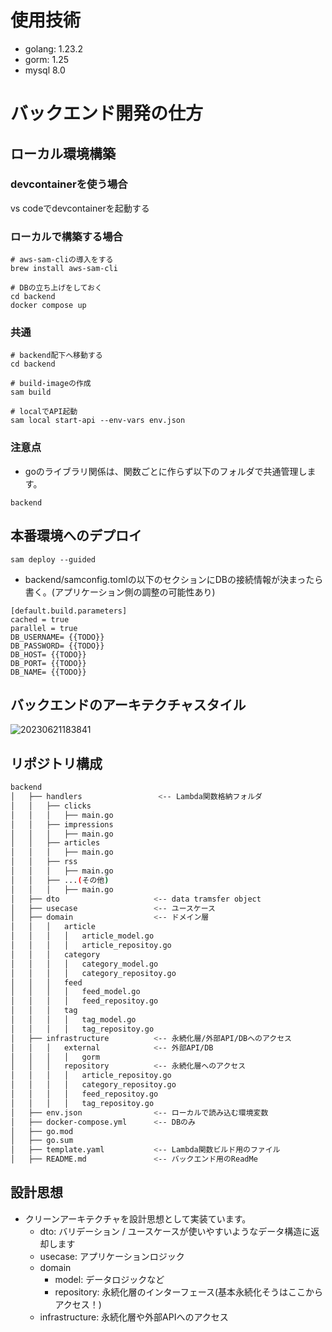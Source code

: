 # 使用技術
- golang: 1.23.2
- gorm: 1.25
- mysql 8.0



# バックエンド開発の仕方
## ローカル環境構築
### devcontainerを使う場合
vs codeでdevcontainerを起動する

### ローカルで構築する場合
```
# aws-sam-cliの導入をする
brew install aws-sam-cli

# DBの立ち上げをしておく
cd backend
docker compose up
```

### 共通
```
# backend配下へ移動する
cd backend

# build-imageの作成
sam build

# localでAPI起動
sam local start-api --env-vars env.json
```

### 注意点

- goのライブラリ関係は、関数ごとに作らず以下のフォルダで共通管理します。
```
backend
```


## 本番環境へのデプロイ
```
sam deploy --guided
```

- backend/samconfig.tomlの以下のセクションにDBの接続情報が決まったら書く。(アプリケーション側の調整の可能性あり)

```
[default.build.parameters]
cached = true
parallel = true
DB_USERNAME= {{TODO}}
DB_PASSWORD= {{TODO}}
DB_HOST= {{TODO}}
DB_PORT= {{TODO}}
DB_NAME= {{TODO}}
```

## バックエンドのアーキテクチャスタイル
![20230621183841](https://github.com/user-attachments/assets/a52d2286-2c65-4bb0-aeca-5a1e77d1ee43)

## リポジトリ構成
```bash
backend
│   ├── handlers                 <-- Lambda関数格納フォルダ
│   │   ├── clicks
│   │   │   ├── main.go
│   │   ├── impressions
│   │   │   ├── main.go
│   │   ├── articles
│   │   │   ├── main.go
│   │   ├── rss
│   │   │   ├── main.go
│   │   ├── ...(その他)
│   │   │   ├── main.go
│   ├── dto                     <-- data tramsfer object
│   ├── usecase                 <-- ユースケース
│   ├── domain                  <-- ドメイン層
│   │   │   article
│   │   │   │   article_model.go
│   │   │   │   article_repositoy.go
│   │   │   category
│   │   │   │   category_model.go
│   │   │   │   category_repositoy.go
│   │   │   feed
│   │   │   │   feed_model.go
│   │   │   │   feed_repositoy.go
│   │   │   tag
│   │   │   │   tag_model.go
│   │   │   │   tag_repositoy.go
│   ├── infrastructure          <-- 永続化層/外部API/DBへのアクセス
│   │   │   external            <-- 外部API/DB
│   │   │   │   gorm
│   │   │   repository          <-- 永続化層へのアクセス
│   │   │   │   article_repositoy.go
│   │   │   │   category_repositoy.go
│   │   │   │   feed_repositoy.go
│   │   │   │   tag_repositoy.go
│   ├── env.json                <-- ローカルで読み込む環境変数
│   ├── docker-compose.yml      <-- DBのみ
│   ├── go.mod
│   ├── go.sum
│   ├── template.yaml           <-- Lambda関数ビルド用のファイル
│   ├── README.md               <-- バックエンド用のReadMe
```

## 設計思想
- クリーンアーキテクチャを設計思想として実装ています。
  - dto: バリデーション / ユースケースが使いやすいようなデータ構造に返却します
  - usecase: アプリケーションロジック
  - domain
    - model: データロジックなど
    - repository: 永続化層のインターフェース(基本永続化そうはここからアクセス！)
  - infrastructure: 永続化層や外部APIへのアクセス
